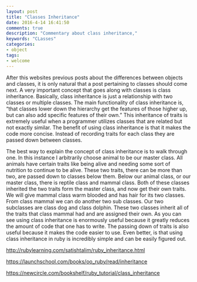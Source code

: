 ```yaml
---
layout: post
title: "Classes Inheritance"
date: 2016-4-14 16:41:50
comments: true
description: "Commentary about class inheritance,"
keywords: "CLasses"
categories:
- object
tags:
- welcome
---
```


After this websites previous posts about the differences between objects and classes, it is only natural that a post pertaining to classes should come next. A very important concept that goes along with classes is class inheritance. Basically, class inheritance is just a relationship with two classes or multiple classes. The main functionality of class inheritance is, “that classes lower down the hierarchy get the features of those higher up, but can also add specific features of their own.” This inheritance of traits is extremely useful when a programmer utilizes classes that are related but not exactly similar. The benefit of using class inheritance is that it makes the code more concise. Instead of recording traits for each class they are passed down between classes. 

The best way to explain the concept of class inheritance is to walk through one. In this instance I arbitrarily choose animal to be our master class. All animals have certain traits like being alive and needing some sort of nutrition to continue to be alive. These two traits, there can be more than two, are passed down to classes below them. Below our animal class, or our master class, there is reptile class and mammal class. Both of these classes inherited the two traits form the master class, and now get their own traits. We will give mammal class warm blooded and has hair for its two classes. From class mammal we can do another two sub classes. Our two subclasses are class dog and class dolphin. These two classes inherit all of the traits that class mammal had and are assigned their own. As you can see using class inheritance is enormously useful because it greatly reduces the amount of code that one has to write. The passing down of traits is also useful because it makes the code easier to use. Even better, is that using class inheritance in ruby is incredibly simple and can be easily figured out.  


http://rubylearning.com/satishtalim/ruby_inheritance.html

https://launchschool.com/books/oo_ruby/read/inheritance

https://newcircle.com/bookshelf/ruby_tutorial/class_inheritance